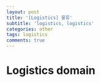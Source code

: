 ```yaml
---
layout: post
title: '[Logistics] 물류'
subtitle: 'logistics, logistics'
categories: other
tags: logistics
comments: true
---
```


# Logistics domain
